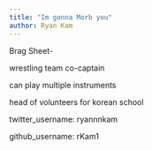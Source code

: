 ```yaml
---
title: "Im gonna Morb you"
author: Ryan Kam
---
```

Brag Sheet- 

wrestling team co-captain

can play multiple instruments

head of volunteers for korean school

twitter_username: ryannnkam

github_username: rKam1

